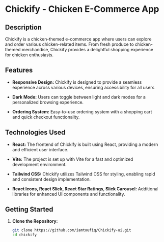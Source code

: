 # Chickify - Chicken E-Commerce App

## Description

Chickify is a chicken-themed e-commerce app where users can explore and order various chicken-related items. From fresh produce to chicken-themed merchandise, Chickify provides a delightful shopping experience for chicken enthusiasts.

## Features

- **Responsive Design:** Chickify is designed to provide a seamless experience across various devices, ensuring accessibility for all users.

- **Dark Mode:** Users can toggle between light and dark modes for a personalized browsing experience.

- **Ordering System:** Easy-to-use ordering system with a shopping cart and quick checkout functionality.

## Technologies Used

- **React:** The frontend of Chickify is built using React, providing a modern and efficient user interface.

- **Vite:** The project is set up with Vite for a fast and optimized development environment.

- **Tailwind CSS:** Chickify utilizes Tailwind CSS for styling, enabling rapid and consistent design implementation.

- **React Icons, React Slick, React Star Ratings, Slick Carousel:** Additional libraries for enhanced UI components and functionality.

## Getting Started

1. **Clone the Repository:**
   ```bash
   git clone https://github.com/iamtoufiq/Chickify-ui.git
   cd chickify
